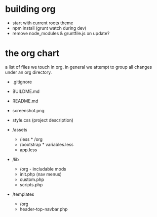 building org
===

* start with current roots theme
* npm install (grunt watch during dev)
* remove node_modules & gruntfile.js on update?


the org chart
===
a list of files we touch in org. in general we attempt to group all changes under an org directory.

* .gitignore
* BUILDME.md
* README.md
* screenshot.png
* style.css (project description)

* /assets
	* /less
					* /org
	* /bootstrap
					* variables.less
	* app.less



* /lib
	* /org - includable mods
	* init.php (nav menus)
	* custom.php
	* scripts.php



* /templates
	* /org
	* header-top-navbar.php

